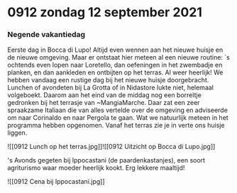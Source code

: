 # 0912 zondag 12 september 2021
### Negende vakantiedag

Eerste dag in Bocca di Lupo! Altijd even wennen aan het nieuwe huisje en de nieuwe omgeving. Maar er ontstaat hier meteen al een nieuwe routine: ´s ochtends even lopen naar Loretello, dan oefeningen in het zwembadje en planken, en dan aankleden en ontbijten op het terras. Al weer heerlijk! We hebben vandaag een rustige dag bij het nieuwe huisje doorgebracht. Lunchen of avondeten bij La Grotta of in Nidastore lukte niet, helemaal volgeboekt. Daarom aan het eind van de middag nog een borreltje gedronken bij het terrasje van ~MangiaMarche. Daar zat een zeer spraakzame Italiaan die van alles vertelde over de omgeving en adviseerde om naar Corinaldo en naar Pergola te gaan. Wat we natuurlijk meteen in het programma hebben opgenomen. Vanaf het terras zie je in verte ons huisje liggen.

![[0912 Lunch op het terras.jpg]]![[0912 Uitzicht op Bocca di Lupo.jpg]]

's Avonds gegeten bij Ippocastani (de paardenkastanjes), een soort agriturismo waar moeder heerlijk kookt. Erg lekkere maaltijd! 

![[0912 Cena bij Ippocastani.jpg]]